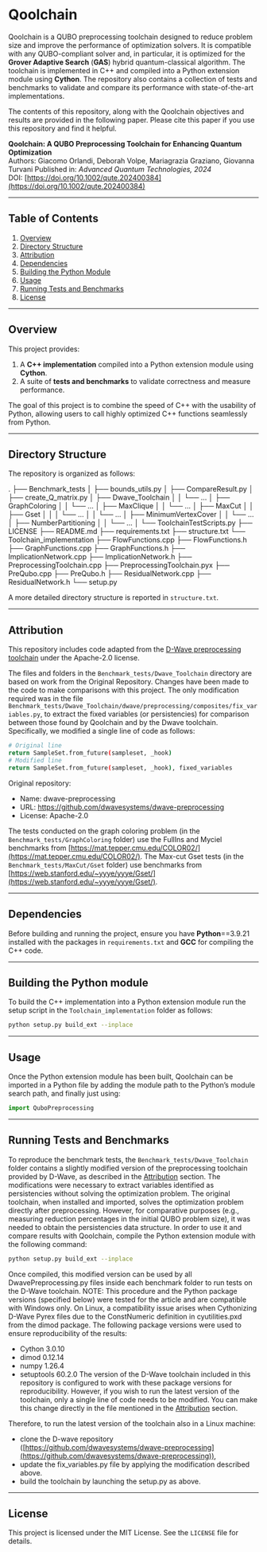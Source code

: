 # Qoolchain

Qoolchain is a QUBO preprocessing toolchain designed to reduce problem size and improve the performance of optimization solvers. It is compatible with any QUBO-compliant solver and, in particular, it is optimized for the **Grover Adaptive Search** (**GAS**) hybrid quantum-classical algorithm.
The toolchain is implemented in C++ and compiled into a Python extension module using **Cython**. The repository also contains a collection of tests and benchmarks to validate and compare its performance with state-of-the-art implementations.

The contents of this repository, along with the Qoolchain objectives and results are provided in the following paper. Please cite this paper if you use this repository and find it helpful.

**Qoolchain: A QUBO Preprocessing Toolchain for Enhancing Quantum Optimization**  
Authors: Giacomo Orlandi, Deborah Volpe, Mariagrazia Graziano, Giovanna Turvani 
Published in: *Advanced Quantum Technologies, 2024*  
DOI: [https://doi.org/10.1002/qute.202400384](https://doi.org/10.1002/qute.202400384) 

---

## Table of Contents
1. [Overview](#overview)
2. [Directory Structure](#directory-structure)
3. [Attribution](#attribution)
4. [Dependencies](#dependencies)
5. [Building the Python Module](#building-the-python-module)
6. [Usage](#usage)
7. [Running Tests and Benchmarks](#running-tests-and-benchmarks)
8. [License](#license)

---

## Overview

This project provides:
1. A **C++ implementation** compiled into a Python extension module using **Cython**.
2. A suite of **tests and benchmarks** to validate correctness and measure performance.

The goal of this project is to combine the speed of C++ with the usability of Python, allowing users to call highly optimized C++ functions seamlessly from Python.

---

## Directory Structure

The repository is organized as follows:

.
├── Benchmark_tests
│   ├── bounds_utils.py
│   ├── CompareResult.py
│   ├── create_Q_matrix.py
│   ├── Dwave_Toolchain
│   │   └── …
│   ├── GraphColoring
│   │   └── …
│   ├── MaxClique
│   │   └── …
│   ├── MaxCut
│   │   ├── Gset
│   │   │   └── …
│   │   └── …
│   ├── MinimumVertexCover
│   │   └── …
│   ├── NumberPartitioning
│   │   └── …
│   └── ToolchainTestScripts.py
├── LICENSE
├── README.md
├── requirements.txt
├── structure.txt
└── Toolchain_implementation
    ├── FlowFunctions.cpp
    ├── FlowFunctions.h
    ├── GraphFunctions.cpp
    ├── GraphFunctions.h
    ├── ImplicationNetwork.cpp
    ├── ImplicationNetwork.h
    ├── PreprocessingToolchain.cpp
    ├── PreprocessingToolchain.pyx
	├── PreQubo.cpp
    ├── PreQubo.h
    ├── ResidualNetwork.cpp
    ├── ResidualNetwork.h
	└── setup.py
	
A more detailed directory structure is reported in `structure.txt`.
	
---

## Attribution

This repository includes code adapted from the [D-Wave preprocessing toolchain](https://github.com/dwavesystems/dwave-preprocessing) under the Apache-2.0 license.

The files and folders in the `Benchmark_tests/Dwave_Toolchain` directory are based on work from the Original Repository. Changes have been made to the code to make comparisons with this project.
The only modification required was in the file `Benchmark_tests/Dwave_Toolchain/dwave/preprocessing/composites/fix_variables.py`, to extract the fixed variables (or persistencies) for comparison between those found by Qoolchain and by the Dwave toolchain.
Specifically, we modified a single line of code as follows:
```bash
# Original line
return SampleSet.from_future(sampleset, _hook)
# Modified line
return SampleSet.from_future(sampleset, _hook), fixed_variables
```

Original repository:
- Name: dwave-preprocessing
- URL: https://github.com/dwavesystems/dwave-preprocessing
- License: Apache-2.0

The tests conducted on the graph coloring problem (in the `Benchmark_tests/GraphColoring` folder) use the FullIns and Myciel benchmarks from [https://mat.tepper.cmu.edu/COLOR02/](https://mat.tepper.cmu.edu/COLOR02/).
The Max-cut Gset tests (in the `Benchmark_tests/MaxCut/Gset` folder) use benchmarks from [https://web.stanford.edu/~yyye/yyye/Gset/](https://web.stanford.edu/~yyye/yyye/Gset/).

---

## Dependencies

Before building and running the project, ensure you have **Python**==3.9.21 installed with the packages in `requirements.txt` and **GCC** for compiling the C++ code.

---

## Building the Python module

To build the C++ implementation into a Python extension module run the setup script in the `Toolchain_implementation` folder as follows:
```bash
python setup.py build_ext --inplace
```

---

## Usage

Once the Python extension module has been built, Qoolchain can be imported in a Python file by adding the module path to the Python’s module search path, and finally just using:
```python
import QuboPreprocessing
```

---

## Running Tests and Benchmarks

To reproduce the benchmark tests, the `Benchmark_tests/Dwave_Toolchain` folder contains a slightly modified version of the preprocessing toolchain provided by D-Wave, as described in the [Attribution](#attribution) section.
The modifications were necessary to extract variables identified as persistencies without solving the optimization problem. The original toolchain, when installed and imported, solves the optimization problem directly after preprocessing. However, for comparative purposes (e.g., measuring reduction percentages in the initial QUBO problem size), it was needed to obtain the persistencies data structure.
In order to use it and compare results with Qoolchain, compile the Python extension module with the following command:
```bash
python setup.py build_ext --inplace
```
Once compiled, this modified version can be used by all DwavePreprocessing.py files inside each benchmark folder to run tests on the D-Wave toolchain.
NOTE: This procedure and the Python package versions (specified below) were tested for the article and are compatible with Windows only. On Linux, a compatibility issue arises when Cythonizing D-Wave Pyrex files due to the ConstNumeric definition in cyutilities.pxd from the dimod package.
The following package versions were used to ensure reproducibility of the results:
- Cython 3.0.10
- dimod	0.12.14
- numpy	1.26.4
- setuptools 60.2.0
The version of the D-Wave toolchain included in this repository is configured to work with these package versions for reproducibility.
However, if you wish to run the latest version of the toolchain, only a single line of code needs to be modified. You can make this change directly in the file mentioned in the [Attribution](#attribution) section.

Therefore, to run the latest version of the toolchain also in a Linux machine:
- clone the D-wave repository ([https://github.com/dwavesystems/dwave-preprocessing](https://github.com/dwavesystems/dwave-preprocessing)),
- update the fix_variables.py file by applying the modification described above.
- build the toolchain by launching the setup.py as above.

---

## License

This project is licensed under the MIT License. See the `LICENSE` file for details.